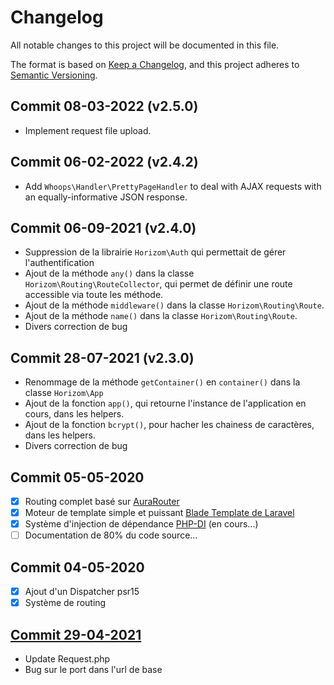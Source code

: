 # Changelog

All notable changes to this project will be documented in this file.

The format is based on [Keep a Changelog](https://keepachangelog.com/en/1.0.0/),
and this project adheres to [Semantic Versioning](https://semver.org/spec/v2.0.0.html).

## Commit 08-03-2022 (v2.5.0)

- Implement request file upload.

## Commit 06-02-2022 (v2.4.2)

- Add `Whoops\Handler\PrettyPageHandler` to deal with AJAX requests with an equally-informative JSON response.

## Commit 06-09-2021 (v2.4.0)

- Suppression de la librairie `Horizom\Auth` qui permettait de gérer l'authentification
- Ajout de la méthode `any()` dans la classe `Horizom\Routing\RouteCollector`, qui permet de définir une route accessible via toute les méthode.
- Ajout de la méthode `middleware()` dans la classe `Horizom\Routing\Route`.
- Ajout de la méthode `name()` dans la classe `Horizom\Routing\Route`.
- Divers correction de bug

## Commit 28-07-2021 (v2.3.0)

- Renommage de la méthode `getContainer()` en `container()` dans la classe `Horizom\App`
- Ajout de la fonction `app()`, qui retourne l'instance de l'application en cours, dans les helpers.
- Ajout de la fonction `bcrypt()`, pour hacher les chainess de caractères, dans les helpers.
- Divers correction de bug

## Commit 05-05-2020

- [x] Routing complet basé sur [AuraRouter](http://auraphp.com/packages/3.x/Router)
- [x] Moteur de template simple et puissant [Blade Template de Laravel](https://laravel.com/docs/5.8/blade)
- [x] Système d'injection de dépendance [PHP-DI](http://php-di.org/) (en cours...)
- [ ] Documentation de 80% du code source...

## Commit 04-05-2020

- [x] Ajout d'un Dispatcher psr15
- [x] Système de routing

## [Commit 29-04-2021](https://github.com/horizom/core/commit/23404ed487e0b967b74ab3a9770ccf37ec058818)

- Update Request.php
- Bug sur le port dans l'url de base
